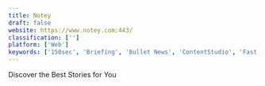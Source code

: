 ```yaml
---
title: Notey
draft: false 
website: https://www.notey.com:443/
classification: ['']
platform: ['Web']
keywords: ['150sec', 'Briefing', 'Bullet News', 'ContentStudio', 'Fast Blog Finder', 'Finkip', 'Flipboard', 'Gatsby', 'Google Ads', 'Google News', 'Hardcore History', 'Inkybee', 'Instazood', 'Kred Story', 'Location History Visualizer', 'News Tracker', 'Pressgrade', 'THEWEBLIST.net', 'The History of the Web', 'Watchinga', 'Zoomph', 'theSkimm']
---
```

Discover the Best Stories for You